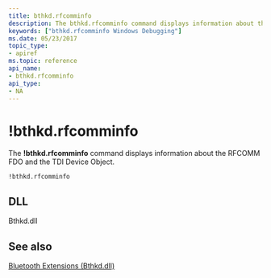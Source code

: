 ```yaml
---
title: bthkd.rfcomminfo
description: The bthkd.rfcomminfo command displays information about the RFCOMM FDO and the TDI Device Object.
keywords: ["bthkd.rfcomminfo Windows Debugging"]
ms.date: 05/23/2017
topic_type:
- apiref
ms.topic: reference
api_name:
- bthkd.rfcomminfo
api_type:
- NA
---
```


# !bthkd.rfcomminfo


The **!bthkd.rfcomminfo** command displays information about the RFCOMM FDO and the TDI Device Object.

```dbgsyntax
!bthkd.rfcomminfo
```

## <span id="DLL"></span><span id="dll"></span>DLL


Bthkd.dll

## See also


[Bluetooth Extensions (Bthkd.dll)](bluetooh-extensions--bthkd-dll-.md)

 

 







